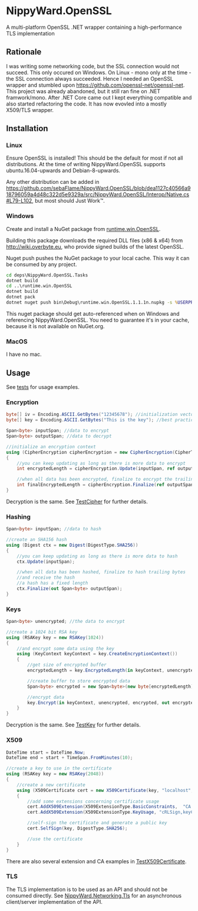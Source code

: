 # NippyWard.OpenSSL
A multi-platform OpenSSL .NET wrapper containing a high-performance TLS implementation 

## Rationale
I was writing some networking code, but the SSL connection would not succeed. This only occured on Windows. On Linux - mono only at the time - the SSL connection always succeeded. Hence I needed an OpenSSL wrapper and stumbled upon https://github.com/openssl-net/openssl-net. This project was already abandoned, but it still ran fine on .NET framwork/mono. After .NET Core came out I kept everything compatible and also started refactoring the code. It has now evovled into a mostly X509/TLS wrapper.

## Installation
### Linux
Ensure OpenSSL is installed! This should be the default for most if not all distributions. At the time of writing NippyWard.OpenSSL supports ubuntu.16.04-upwards and Debian-8-upwards.

Any other distribution can be added in https://github.com/sebaFlame/NippyWard.OpenSSL/blob/dea1127c40566a918796059a4d48c322d5e9329a/src/NippyWard.OpenSSL/Interop/Native.cs#L79-L102, but most should Just Work™.

### Windows
Create and install a NuGet package from [runtime.win.OpenSSL](deps/runtime.win.OpenSSL/).

Building this package downloads the required DLL files (x86 & x64) from http://wiki.overbyte.eu, who provide signed builds of the latest OpenSSL.

Nuget push pushes the NuGet package to your local cache. This way it can be consumed by any project.

```cmd
cd deps\NippyWard.OpenSSL.Tasks
dotnet build
cd ..\runtime.win.OpenSSL
dotnet build
dotnet pack
dotnet nuget push bin\Debug\runtime.win.OpenSSL.1.1.1n.nupkg -s %USERPROFILE%\.nuget\packages
```
This nuget package should get auto-referenced when on Windows and referencing NippyWard.OpenSSL. You need to guarantee it's in your cache, because it is not available on NuGet.org.

### MacOS
I have no mac.

## Usage
See [tests](test/NippyWard.OpenSSL.Tests) for usage examples.

### Encryption
```C#
byte[] iv = Encoding.ASCII.GetBytes("12345678"); //initialization vector is 8 bytes
byte[] key = Encoding.ASCII.GetBytes("This is the key"); //best practice ia a key of 16 bytes or more

Span<byte> inputSpan; //data to encrypt
Span<byte> outputSpan; //data to decrypt

//initialize an encryption context
using (CipherEncryption cipherEncryption = new CipherEncryption(CipherType.AES_256_CBC, key, iv))
{
    //you can keep updating as long as there is more data to encrypt
    int encryptedLength = cipherEncryption.Update(inputSpan, ref outputSpan);

    //when all data has been encrypted, finalize to encrypt the trailing bytes
    int finalEncryptedLength = cipherEncryption.Finalize(ref outputSpan);
}
```
Decryption is the same. See [TestCipher](test/NippyWard.OpenSSL.Tests/TestCipher.cs) for further details.

### Hashing
```C#
Span<byte> inputSpan; //data to hash

//create an SHA156 hash
using (Digest ctx = new Digest(DigestType.SHA256))
{
    //you can keep updating as long as there is more data to hash
    ctx.Update(inputSpan);

    //when all data has been hashed, finalize to hash trailing bytes
    //and receive the hash
    //a hash has a fixed length
    ctx.Finalize(out Span<byte> outputSpan);
}
```

### Keys
```C#
Span<byte> unencrypted; //the data to encrypt

//create a 1024 bit RSA key
using (RSAKey key = new RSAKey(1024))
{
    //and encrypt some data using the key
    using (KeyContext keyContext = key.CreateEncryptionContext())
    {
        //get size of encrypted buffer
        encryptedLength = key.EncryptedLength(in keyContext, unencrypted);

        //create buffer to store encrypted data
        Span<byte> encrypted = new Span<byte>(new byte[encryptedLength]);

        //encrypt data
        key.Encrypt(in keyContext, unencrypted, encrypted, out encryptedLength);
    }
}
```
Decryption is the same. See [TestKey](test/NippyWard.OpenSSL.Tests/TestKey.cs) for further details.

### X509
```C#
DateTime start = DateTime.Now;
DateTime end = start + TimeSpan.FromMinutes(10);

//create a key to use in the certificate
using (RSAKey key = new RSAKey(2048))
{
    //create a new certificate
    using (X509Certificate cert = new X509Certificate(key, "localhost", "localhost", start, end))
    {
        //add some extensions concerning certificate usage
        cert.AddX509Extension(X509ExtensionType.BasicConstraints,  "CA:true");
        cert.AddX509Extension(X509ExtensionType.KeyUsage, "cRLSign,keyCertSign");

        //self-sign the certificate and generate a public key
        cert.SelfSign(key, DigestType.SHA256);

        //use the certificate
    }
}
```
There are also several extension and CA examples in [TestX509Certificate](test/NippyWard.OpenSSL.Tests/TestX509Certificate.cs).

### TLS
The TLS implementation is to be used as an API and should not be consumed directly. See [NippyWard.Networking.Tls](https://github.com/sebaFlame/NippyWard.Networking/tree/master/src/NippyWard.Networking.Tls) for an asynchronous client/server implementation of the API.